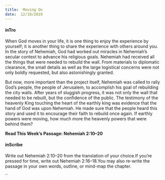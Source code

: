 ```yaml
---
title:  Moving On
date:  12/10/2019
---
```


#### inTro

When God moves in your life, it is one thing to enjoy the experience by yourself; it is another thing to share the experience with others around you. In the story of Nehemiah, God had worked out miracles in Nehemiah’s secular context to advance his religious goals. Nehemiah had received all the things that were needed to rebuild the wall. From materials to diplomatic clearance, the small details as well as the large logistical concerns were not only boldly requested, but also astonishingly granted.

But now, more important than the project itself, Nehemiah was called to rally God’s people, the people of Jerusalem, to accomplish his goal of rebuilding the city walls. After years of sluggish progress, it was not only the wall that needed to be rebuilt, but the confidence of the public. The testimony of the heavenly King touching the heart of the earthly king was evidence that the hand of God was upon Nehemiah. He made sure that the people heard this story and used it to encourage their faith to rebuild once again. If earthly powers were moving, how much more the heavenly powers that were behind them?

**Read This Week’s Passage: Nehemiah 2:10–20**

#### inScribe

Write out Nehemiah 2:10–20 from the translation of your choice.If you’re pressed for time, write out Nehemiah 2:16–18.You may also re-write the passage in your own words, outline, or mind-map the chapter.

``